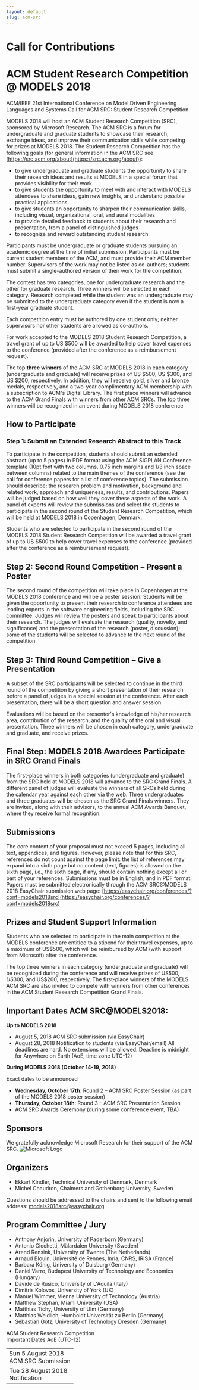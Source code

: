 ```yaml
---
layout: default
slug: acm-src 
---
```

<div class="row">
 <div class="col-md-8" markdown="1">

# Call for Contributions
# ACM Student Research Competition @ MODELS 2018

ACM/IEEE 21st International Conference on Model Driven Engineering Languages and Systems Call for ACM SRC: Student Research Competition

MODELS 2018 will host an ACM Student Research Competition (SRC), sponsored by Microsoft Research. The ACM SRC is a forum for undergraduate and graduate students to showcase their research, exchange ideas, and improve their communication skills while competing for prizes at MODELS 2018. The Student Research Competition has the following goals (for general information in the ACM SRC see [https://src.acm.org/about](https://src.acm.org/about)):
* to give undergraduate and graduate students the opportunity to share their research ideas and results at MODELS in a special forum that provides visibility for their work
* to give students the opportunity to meet with and interact with MODELS attendees to share ideas, gain new insights, and understand possible practical applications
* to give students an opportunity to sharpen their communication skills, including visual, organizational, oral, and aural modalities
* to provide detailed feedback to students about their research and presentation, from a panel of distinguished judges
* to recognize and reward outstanding student research

Participants must be undergraduate or graduate students pursuing an academic degree at the time of initial submission. Participants must be current student members of the ACM, and must provide their ACM member number. Supervisors of the work may not be listed as co-authors; students must submit a single-authored version of their work for the competition.

The contest has two categories, one for undergraduate research and the other for graduate research. Three winners will be selected in each category. Research completed while the student was an undergraduate may be submitted to the undergraduate category even if the student is now a first-year graduate student.

Each competition entry must be authored by one student only; neither supervisors nor other students are allowed as co-authors.

For work accepted to the MODELS 2018 Student Research Competition, a travel grant of up to US $500 will be awarded to help cover travel expenses to the conference (provided after the conference as a reimbursement request).

The top **three winners** of the ACM SRC at MODELS 2018 in each category (undergraduate and graduate) will receive 
prizes of US $500, US $300, and US $200, respectively. In addition, they will receive gold, silver and bronze medals, respectively, and a two-year complimentary ACM membership with a subscription to ACM's Digital Library. The first place winners will advance to the ACM Grand Finals with winners from other ACM SRCs. The top three winners will be recognized in an event during MODELS 2018 conference

## How to Participate
### Step 1: Submit an Extended Research Abstract to this Track

To participate in the competition, students should submit an extended abstract (up to 5 pages) in PDF format using the ACM SIGPLAN Conference template (10pt font with two columns, 0.75 inch margins and 1/3 inch space between columns) related to the main themes of the conference (see the call for conference papers for a list of conference topics). The submission should describe: the research problem and motivation, background and related work, approach and uniqueness, results, and contributions. Papers will be judged based on how well they cover these aspects of the work.
A panel of experts will review the submissions and select the students to participate in the second round of the Student Research Competition, which will be held at MODELS 2018 in Copenhagen, Denmark.

Students who are selected to participate in the second round of the MODELS 2018 Student Research Competition will be awarded a travel grant of up to US $500 to help cover travel expenses to the conference (provided after the conference as a reimbursement request).

## Step 2: Second Round Competition – Present a Poster
The second round of the competition will take place in Copenhagen at the MODELS 2018 conference and will be a poster session. Students will be given the opportunity to present their research to conference attendees and leading experts in the software engineering fields, including the SRC committee. Judges will review the posters and speak to participants about their research. The judges will evaluate the research (quality, novelty, and significance) and the presentation of the research (poster, discussion); some of the students will be selected to advance to the next round of the competition.

## Step 3: Third Round Competition – Give a Presentation
A subset of the SRC participants will be selected to continue in the third round of the competition by giving a short presentation of their research before a panel of judges in a special session at the conference. After each presentation, there will be a short question and answer session.

Evaluations will be based on the presenter's knowledge of his/her research area, contribution of the research, and the quality of the oral and visual presentation. Three winners will be chosen in each category, undergraduate and graduate, and receive prizes.

## Final Step: MODELS 2018 Awardees Participate in SRC Grand Finals
The first-place winners in both categories (undergraduate and graduate) from the SRC held at MODELS 2018 will advance to the SRC Grand Finals. A different panel of judges will evaluate the winners of all SRCs held during the calendar year against each other via the web. Three undergraduates and three graduates will be chosen as the SRC Grand Finals winners. They are invited, along with their advisors, to the annual ACM Awards Banquet, where they receive formal recognition.

## Submissions
The core content of your proposal must not exceed 5 pages, including all text, appendices, and figures. However, please note that for this SRC, references do not count against the page limit: the list of references may expand into a sixth page but no content (text, figures) is allowed on the sixth page, i.e., the sixth page, if any, should contain nothing except all or part of your references. Submissions must be in English, and in PDF format.
Papers must be submitted electronically through the ACM SRC@MODELS 2018 EasyChair submission web page: 
[https://easychair.org/conferences/?conf=models2018src](https://easychair.org/conferences/?conf=models2018src)

## Prizes and Student Support Information
Students who are selected to participate in the main competition at the MODELS conference are entitled to a stipend for their travel expenses, up to a maximum of US$500, which will be reimbursed by ACM (with support from Microsoft) after the conference.

The top three winners in each category (undergraduate and graduate) will be recognized during the conference and will receive prizes of US$500, US$300, and US$200, respectively. The first-place winners of the MODELS ACM SRC are also invited to compete with winners from other conferences in the ACM Student Research Competition Grand Finals.

## Important Dates ACM SRC@MODELS2018:
**Up to MODELS 2018**
* August 5, 2018 ACM SRC submission (via EasyChair)
* August 28, 2018 Notification to students (via EasyChair/email)
All deadlines are hard. No extensions will be allowed. Deadline is midnight for Anywhere on Earth (AoE, time zone UTC-12)

**During MODELS 2018 (October 14-19, 2018)**

Exact dates to be announced
* **Wednesday, October 17th**: Round 2 – ACM SRC Poster Session
(as part of the MODELS 2018 poster session)
* **Thursday, October 18th**: Round 3 – ACM SRC Presentation Session
* ACM SRC Awards Ceremony (during some conference event, TBA)

## Sponsors
We gratefully acknowledge Microsoft Research for their support of the ACM SRC.
![Microsoft Logo](https://raw.githubusercontent.com/modelsconf2018/modelsconf2018.github.io/master/assets/logos/microsoft-logo.PNG)

## Organizers
* Ekkart Kindler, Technical University of Denmark, Denmark
* Michel Chaudron, Chalmers and Gothenborg University, Sweden

Questions should be addressed to the chairs and sent to the following email address:
models2018src@easychair.org

## Program Committee / Jury
* Anthony Anjorin, University of Paderborn (Germany)
* Antonio Cicchetti, Mälardalen University (Sweden)
* Arend Rensink, University of Twente (The Netherlands)
* Arnaud Blouin, Université de Rennes, Inria, CNRS, IRISA (France)
* Barbara König, University of Duisburg (Germany)
* Daniel Varro, Budapest University of Technology and Economics (Hungary)
* Davide de Rusico, University of L'Aquila (Italy)
* Dimitris Kolovos, University of York (UK)
* Manuel Wimmer, Vienna University of Technology (Austria)
* Matthew Stephan, Miami University (USA)
* Matthias Tichy, University of Ulm (Germany)
* Matthias Weidlich, Humboldt Universität zu Berlin (Germany)
* Sebastian Götz, University of Technology Dresden (Germany)





</div>
<div id="dates" class="col-md-4">
    <div class="panel panel-primary" style="position: fixed;">
      <div class="panel-heading">
        <div class="panel-title">
           ACM Student Research Competition <br> Important Dates <span class="pull-right"> 
                                <span class="glyphicon glyphicon-globe"></span>
                                <span class="glyphicon glyphicon-time"></span>
                                AoE (UTC-12)
                              </span> <br /></div>
      </div>
      <table class="table table-hover important-dates-in-sidebar">
      <tbody>
      <tr>
      <td> Sun 5 August 2018 <br /> ACM SRC Submission </td>
      </tr>
      <tr>
       <td> Tue 28 August 2018 <br />Notification</td>
      </tr>
      
   </tbody>
   </table>  
  </div>
 </div>
</div>


